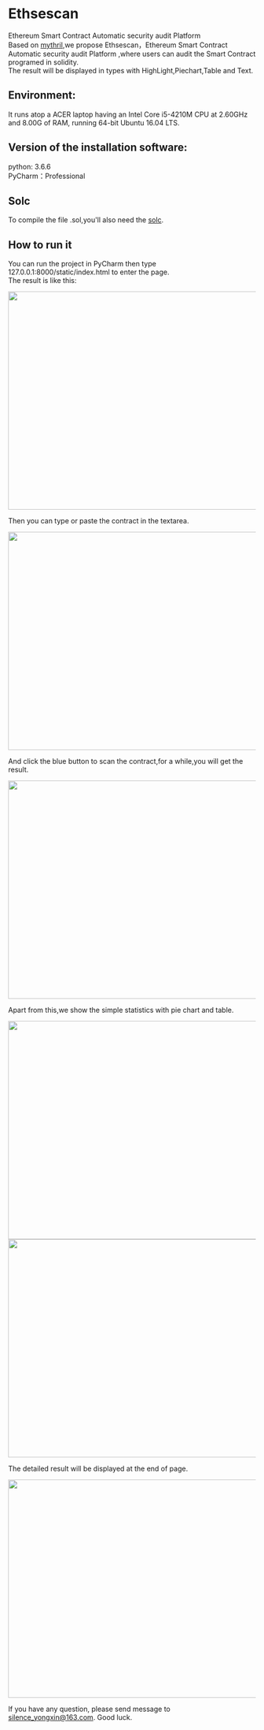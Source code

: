 # Ethsescan
Ethereum Smart Contract Automatic security audit Platform<br>
Based on [mythril](https://github.com/ConsenSys/mythril),we propose Ethsescan，Ethereum Smart Contract Automatic security audit Platform ,where users can audit the Smart Contract programed in solidity.<br>
The result will be displayed in types with HighLight,Piechart,Table and Text.

## Environment:
It runs atop a ACER laptop having an Intel Core i5-4210M CPU at 2.60GHz and 8.00G of RAM, running 64-bit Ubuntu 16.04 LTS.

## Version of the installation software:
python: 3.6.6<br>
PyCharm：Professional

## Solc
To compile the file .sol,you'll also need the [solc](https://solidity.readthedocs.io/en/v0.4.21/installing-solidity.html#binary-packages).

## How to run it
You can run the project in PyCharm then type 127.0.0.1:8000/static/index.html to enter the page.<br>
The result is like this:<br>
<div align=center><img width="784" height="443" src="https://github.com/Silence-zyx/Ethsescan/blob/master/Index.png"/></div>

Then you can type or paste the contract in the textarea.<br>
<div align=center><img width="784" height="443" src="https://github.com/Silence-zyx/Ethsescan/blob/master/PutContract.png"/></div>

And click the blue button to scan the contract,for a while,you will get the result.<br>
<div align=center><img width="784" height="443" src="https://github.com/Silence-zyx/Ethsescan/blob/master/HighLight.png"/></div>

Apart from this,we show the simple statistics with pie chart and table.<br>
<div align=center><img width="784" height="443" src="https://github.com/Silence-zyx/Ethsescan/blob/master/ResultInPieChart.png"/></div>

<div align=center><img width="784" height="443" src="https://github.com/Silence-zyx/Ethsescan/blob/master/ResultInTable.png"/></div>

The detailed result will be displayed at the end of page.<br>
<div align=center><img width="784" height="443" src="https://github.com/Silence-zyx/Ethsescan/blob/master/ResultInText.png"/></div>

If you have any question, please send message to silence_yongxin@163.com. Good luck. 
